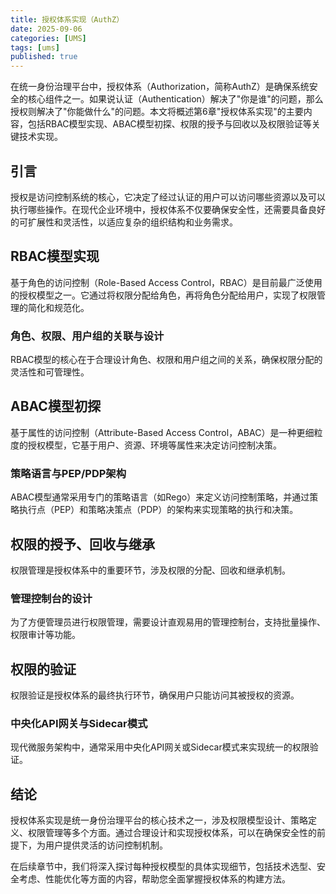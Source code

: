 ```yaml
---
title: 授权体系实现（AuthZ）
date: 2025-09-06
categories: [UMS]
tags: [ums]
published: true
---
```


在统一身份治理平台中，授权体系（Authorization，简称AuthZ）是确保系统安全的核心组件之一。如果说认证（Authentication）解决了"你是谁"的问题，那么授权则解决了"你能做什么"的问题。本文将概述第6章"授权体系实现"的主要内容，包括RBAC模型实现、ABAC模型初探、权限的授予与回收以及权限验证等关键技术实现。

## 引言

授权是访问控制系统的核心，它决定了经过认证的用户可以访问哪些资源以及可以执行哪些操作。在现代企业环境中，授权体系不仅要确保安全性，还需要具备良好的可扩展性和灵活性，以适应复杂的组织结构和业务需求。

## RBAC模型实现

基于角色的访问控制（Role-Based Access Control，RBAC）是目前最广泛使用的授权模型之一。它通过将权限分配给角色，再将角色分配给用户，实现了权限管理的简化和规范化。

### 角色、权限、用户组的关联与设计

RBAC模型的核心在于合理设计角色、权限和用户组之间的关系，确保权限分配的灵活性和可管理性。

## ABAC模型初探

基于属性的访问控制（Attribute-Based Access Control，ABAC）是一种更细粒度的授权模型，它基于用户、资源、环境等属性来决定访问控制决策。

### 策略语言与PEP/PDP架构

ABAC模型通常采用专门的策略语言（如Rego）来定义访问控制策略，并通过策略执行点（PEP）和策略决策点（PDP）的架构来实现策略的执行和决策。

## 权限的授予、回收与继承

权限管理是授权体系中的重要环节，涉及权限的分配、回收和继承机制。

### 管理控制台的设计

为了方便管理员进行权限管理，需要设计直观易用的管理控制台，支持批量操作、权限审计等功能。

## 权限的验证

权限验证是授权体系的最终执行环节，确保用户只能访问其被授权的资源。

### 中央化API网关与Sidecar模式

现代微服务架构中，通常采用中央化API网关或Sidecar模式来实现统一的权限验证。

## 结论

授权体系实现是统一身份治理平台的核心技术之一，涉及权限模型设计、策略定义、权限管理等多个方面。通过合理设计和实现授权体系，可以在确保安全性的前提下，为用户提供灵活的访问控制机制。

在后续章节中，我们将深入探讨每种授权模型的具体实现细节，包括技术选型、安全考虑、性能优化等方面的内容，帮助您全面掌握授权体系的构建方法。